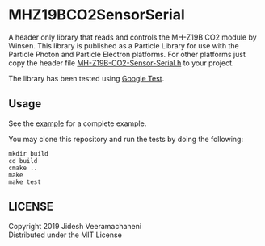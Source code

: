 # MHZ19BCO2SensorSerial

A header only library that reads and controls the MH-Z19B CO2 module by Winsen. This library is published as a Particle Library for use with the Particle Photon and Particle Electron platforms. For other platforms just copy the header file [MH-Z19B-CO2-Sensor-Serial.h](src/MH-Z19B-CO2-Sensor-Serial.h) to your project.

The library has been tested using [Google Test](https://github.com/google/googletest).

## Usage

See the [example](examples/usage/usage.ino) for a complete example.

You may clone this repository and run the tests by doing the following:

```
mkdir build
cd build
cmake ..
make
make test
```

## LICENSE

Copyright 2019 Jidesh Veeramachaneni  
Distributed under the MIT License
